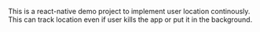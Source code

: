 This is a react-native demo project to implement user location continously.
This can track location even if user kills the app or put it in the background.
